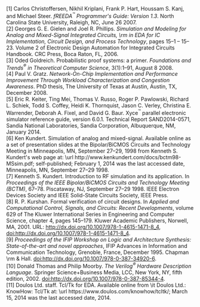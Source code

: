 [1] Carlos Christoffersen, Nikhil Kriplani, Frank P\. Hart, Houssam S\. Kanj, and Michael Steer\.
*fREEDA$^™$ Programmer's Guide: Version 1\.3*\.
North Carolina State University, Raleigh, NC, June 26 2007\.  
[2] Georges G\. E\. Gielen and Joel R\. Phillips\.
*Simulation and Modeling for Analog and Mixed\-Signal Integrated Circuits, \\rm in EDA for IC Implementation, Circuit Design, and Process Technology*, pages 15&ndash;1 – 15&ndash;23\.
Volume 2 of Electronic Design Automation for Integrated Circuits Handbook\.
CRC Press, Boca Raton, FL, 2006\.  
[3] Oded Goldreich\.
Probabilistic proof systems: a primer\.
*Foundations and Trends$^®$ in Theoretical Computer Science*, 3\(1\):1–91, August 8 2008\.  
[4] Paul V\. Gratz\.
*Network\-On\-Chip Implementation and Performance Improvement Through Workload Characterization and Congestion Awareness*\.
PhD thesis, The University of Texas at Austin, Austin, TX, December 2008\.  
[5] Eric R\. Keiter, Ting Mei, Thomas V\. Russo, Roger P\. Pawlowski, Richard L\. Schiek, Todd S\. Coffey, Heidi K\. Thornquist, Jason C\. Verley, Christina E\. Warrender, Deborah A\. Fixel, and David G\. Baur\.
Xyce$^™$ parallel electronic simulator reference guide, version 6\.0\.1\.
Technical Report SAND2014\-0571, Sandia National Laboratories, Sandia Corporation, Albuquerque, NM, January 2014\.  
[6] Ken Kundert\.
Simulation of analog and mixed\-signal\.
Available online as a set of presentation slides at the Bipolar/BiCMOS Circuits and Technology Meeting in Minneapolis, MN, September 27–29, 1998 from Kenneth S\. Kundert's web page at: \\url http://www\.kenkundert\.com/docs/bctm98\-MSsim\.pdf; self\-published; February 1, 2014 was the last accessed date, Minneapolis, MN, September 27–29 1998\.  
[7] Kenneth S\. Kundert\.
Introduction to RF simulation and its application\.
In *Proceedings of the IEEE Bipolar/BiCMOS Circuits and Technology Meeting \(BCTM\)*, 67–78\. Piscataway, NJ, September 27–29 1998\. IEEE Electron Devices Society and IEEE Solid\-State Circuits Society, IEEE Press\.  
[8] R\. P\. Kurshan\.
Formal verification of circuit designs\.
In *Applied and Computational Control, Signals, and Circuits: Recent Developments*, volume 629 of The Kluwer International Series in Engineering and Computer Science, chapter 4, pages 145–179\.
Kluwer Academic Publishers, Norwell, MA, 2001\.
URL: [http://dx\.doi\.org/10\.1007/978\-1\-4615\-1471\-8\_4](http://dx.doi.org/10.1007/978-1-4615-1471-8_4), [doi:http://dx\.doi\.org/10\.1007/978\-1\-4615\-1471\-8\_4](https://doi.org/http://dx.doi.org/10.1007/978-1-4615-1471-8_4)\.  
[9] *Proceedings of the IFIP Workshop on Logic and Architecture Synthesis: State\-of\-the\-art and novel approaches*, IFIP Advances in Information and Communication Technology, Grenoble, France, December 1995\. Chapman \\rm &amp; Hall\.
[doi:http://dx\.doi\.org/10\.1007/978\-0\-387\-34920\-6](https://doi.org/http://dx.doi.org/10.1007/978-0-387-34920-6)\.  
[10] Donald Thomas and Philip Moorby\.
*The Verilog$^®$ Hardware Description Language*\.
Springer Science\+Business Media, LCC, New York, NY, fifth edition, 2002\.
[doi:http://dx\.doi\.org/10\.1007/978\-0\-387\-85344\-4](https://doi.org/http://dx.doi.org/10.1007/978-0-387-85344-4)\.  
[11] Doulos Ltd\. staff\.
Tcl/Tk for EDA\.
Available online from \\it Doulos Ltd\.: KnowHow: Tcl/Tk at: \\url https://www\.doulos\.com/knowhow/tcltk/; March 15, 2014 was the last accessed date, 2014\.  
